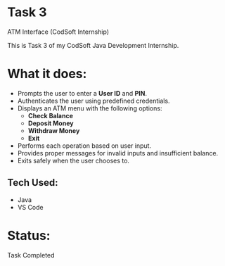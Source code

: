 # Task 3

ATM Interface (CodSoft Internship)

This is Task 3 of my CodSoft Java Development Internship.

# What it does:

- Prompts the user to enter a **User ID** and **PIN**.
- Authenticates the user using predefined credentials.
- Displays an ATM menu with the following options:
  - **Check Balance**
  - **Deposit Money**
  - **Withdraw Money**
  - **Exit**
- Performs each operation based on user input.
- Provides proper messages for invalid inputs and insufficient balance.
- Exits safely when the user chooses to.

## Tech Used:

- Java  
- VS Code  

# Status:

Task Completed 